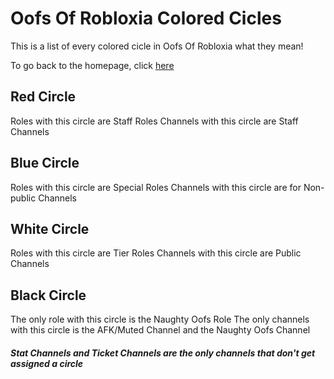 <h1>Oofs Of Robloxia Colored Cicles</h1>
<p>This is a list of every colored cicle in Oofs Of Robloxia what they mean!</p>
To go back to the homepage, click <a href="https://youthfultvman101.github.io/Home/">here</a>

<h2>Red Circle</h2>

Roles with this circle are Staff Roles
Channels with this circle are Staff Channels

<h2>Blue Circle</h2>

Roles with this circle are Special Roles
Channels with this circle are for Non-public Channels

<h2>White Circle</h2>

Roles with this circle are Tier Roles
Channels with this circle are Public Channels

<h2>Black Circle</h2>

The only role with this circle is the Naughty Oofs Role
The only channels with this circle is the AFK/Muted Channel and the Naughty Oofs Channel

<h5>Stat Channels and Ticket Channels are the only channels that don't get assigned a circle</h5>
